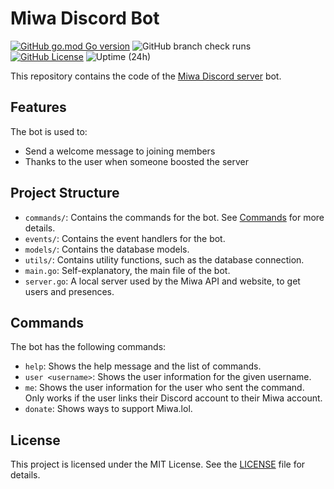# Miwa Discord Bot

[![GitHub go.mod Go version](https://img.shields.io/github/go-mod/go-version/miwalol/bot)](go.mod)
![GitHub branch check runs](https://img.shields.io/github/check-runs/miwalol/bot/master)
[![GitHub License](https://img.shields.io/github/license/miwalol/bot)](LICENSE)
![Uptime (24h)](https://status.miwa.lol/api/badge/4/uptime)

This repository contains the code of the [Miwa Discord server](https://discord.gg/miwa) bot.

## Features

The bot is used to:
- Send a welcome message to joining members
- Thanks to the user when someone boosted the server

## Project Structure

- `commands/`: Contains the commands for the bot. See [Commands](#commands) for more details.
- `events/`: Contains the event handlers for the bot.
- `models/`: Contains the database models.
- `utils/`: Contains utility functions, such as the database connection.
- `main.go`: Self-explanatory, the main file of the bot.
- `server.go`: A local server used by the Miwa API and website, to get users and presences.

## Commands

The bot has the following commands:
- `help`: Shows the help message and the list of commands.
- `user <username>`: Shows the user information for the given username.
- `me`: Shows the user information for the user who sent the command. Only works if the user links their Discord account to their Miwa account.
- `donate`: Shows ways to support Miwa.lol.

## License

This project is licensed under the MIT License. See the [LICENSE](LICENSE) file for details.